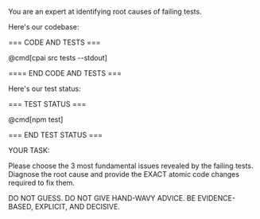 You are an expert at identifying root causes of failing tests.

Here's our codebase:

=== CODE AND TESTS ===

@cmd[cpai src tests --stdout]

==== END CODE AND TESTS ===

Here's our test status:

=== TEST STATUS ===

@cmd[npm test]

=== END TEST STATUS ===

YOUR TASK:

Please choose the 3 most fundamental issues revealed by the failing tests. Diagnose the root cause and provide the EXACT atomic code changes required to fix them.

DO NOT GUESS. DO NOT GIVE HAND-WAVY ADVICE. BE EVIDENCE-BASED, EXPLICIT, AND DECISIVE.